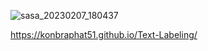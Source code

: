 ![sasa_20230207_180437](https://user-images.githubusercontent.com/101827492/217202412-2089ad63-b40b-4a58-8b58-3988dc7b1ae9.gif)
  
https://konbraphat51.github.io/Text-Labeling/
